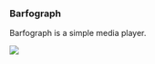 ### Barfograph
Barfograph is a simple media player.

<img src="https://github.com/gurralol/Barfograph/blob/main/barfograph.png?raw=true">
